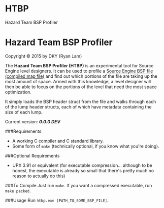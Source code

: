 # HTBP
Hazard Team BSP Profiler

Hazard Team BSP Profiler
==========

Copyright © 2015 by DKY (Ryan Lam)

The __Hazard Team BSP Profiler (HTBP)__ is an experimental tool for Source Engine level designers. It can be used to profile a [Source Engine BSP file (compiled map file)](https://developer.valvesoftware.com/wiki/Source_BSP_File_Format) and find out which portions of the file are taking up the most amount of space. Armed with this knowledge, a level designer will then be able to focus on the portions of the level that need the most space optimization.

It simply loads the BSP header struct from the file and walks through each of the lump header structs, each of which have metadata containing the size of each lump.

Current version: ___0.0.0 DEV___

###Requirements
* A working C compiler and C standard library.
* Some form of `make` (technically optional, if you know what you're doing).

###Optional Requirements
* UPX 3.91 or equivalent (for executable compression... although to be honest, the executable is already so small that there's pretty much no reason to actually do this)

###To Compile
Just run `make`. If you want a compressed executable, run `make packed`.

###Usage
Run `htbp.exe [PATH_TO_SOME_BSP_FILE]`.
